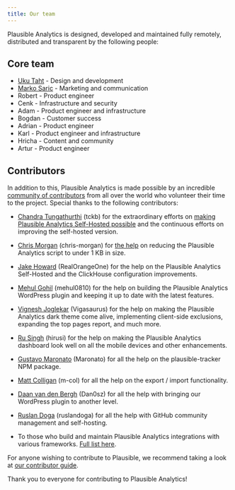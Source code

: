 ```yaml
---
title: Our team
---
```


Plausible Analytics is designed, developed and maintained fully remotely, distributed and transparent by the following people:

## Core team

* [Uku Taht](https://twitter.com/ukutaht) - Design and development 
* [Marko Saric](https://twitter.com/markosaric) - Marketing and communication 
* Robert - Product engineer
* Cenk - Infrastructure and security 
* Adam - Product engineer and infrastructure
* Bogdan - Customer success
* Adrian - Product engineer
* Karl - Product engineer and infrastructure
* Hricha - Content and community
* Artur - Product engineer

## Contributors

In addition to this, Plausible Analytics is made possible by an incredible [community of contributors](https://github.com/plausible/analytics/) from all over the world who volunteer their time to the project. Special thanks to the following contributors:

* [Chandra Tungathurthi](https://blog.tgrthi.me?ref=plausible) (tckb) for the extraordinary efforts on [making Plausible Analytics Self-Hosted possible](https://blog.tgrthi.me/2020/making-plausible-docker-ready/?ref=plausible) and the continuous efforts on improving the self-hosted version.

* [Chris Morgan](https://chrismorgan.info/) (chris-morgan) for [the help](https://github.com/plausible/analytics/issues/52) on reducing the Plausible Analytics script to under 1 KB in size.

* [Jake Howard](https://theorangeone.net/) (RealOrangeOne) for the help on the Plausible Analytics Self-Hosted and the ClickHouse configuration improvements.

* [Mehul Gohil](https://mehulgohil.com/) (mehul0810) for the help on building the Plausible Analytics WordPress plugin and keeping it up to date with the latest features.

* [Vignesh Joglekar](https://vigneshjoglekar.com/?utm_medium=plug&utm_source=plausible) (Vigasaurus) for the help on making the Plausible Analytics dark theme come alive, implementing client-side exclusions, expanding the top pages report, and much more.

* [Ru Singh](https://rusingh.com/) (hirusi) for the help on making the Plausible Analytics dashboard look well on all the mobile devices and other enhancements.

* [Gustavo Maronato](https://github.com/Maronato) (Maronato) for all the help on the plausible-tracker NPM package.

* [Matt Colligan](https://github.com/m-col) (m-col) for all the help on the export / import functionality.

* [Daan van den Bergh](https://daan.dev/) (Dan0sz) for all the help with bringing our WordPress plugin to another level.

* [Ruslan Doga](https://github.com/ruslandoga) (ruslandoga) for all the help with GitHub community management and self-hosting.

* To those who build and maintain Plausible Analytics integrations with various frameworks. [Full list here](integration-guides.md).

For anyone wishing to contribute to Plausible, we recommend taking a look at [our contributor guide](https://github.com/plausible/analytics/blob/master/CONTRIBUTING.md).

Thank you to everyone for contributing to Plausible Analytics!
